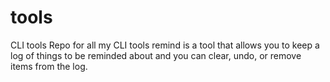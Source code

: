 # tools
CLI tools
Repo for all my CLI tools
remind is a tool that allows you to keep a log of things to be reminded about and you can clear, undo, or remove items from the log.
